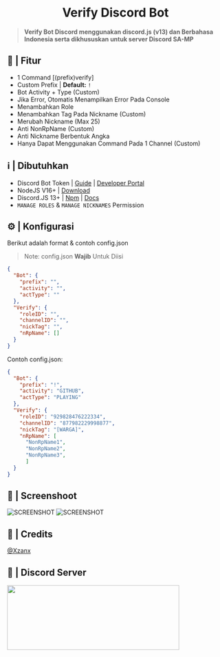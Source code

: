 <h1 align="center"> Verify Discord Bot </h1>

> **Verify Bot Discord menggunakan discord.js (v13) dan Berbahasa Indonesia serta dikhususkan untuk server Discord SA-MP**
## 🚀 | Fitur
- 1 Command [(prefix)verify]
- Custom Prefix |  **Default:** ```!```
- Bot Activity + Type (Custom)
- Jika Error, Otomatis Menampilkan Error Pada Console
- Menambahkan Role
- Menambahkan Tag Pada Nickname (Custom)
- Merubah Nickname (Max 25)
- Anti NonRpName (Custom)
- Anti Nickname Berbentuk Angka
- Hanya Dapat Menggunakan Command Pada 1 Channel (Custom)
## ℹ️ | Dibutuhkan
- Discord Bot Token | [Guide](https://discordjs.guide/preparations/setting-up-a-bot-application.html#creating-your-bot) | [Developer Portal](https://discord.com/developers/applications)
- NodeJS V16+ | [Download](https://nodejs.org/en/download/)
- Discord.JS 13+ | [Npm](https://www.npmjs.com/package/discord.js?source=post_page-----7b5fe27cb6fa----------------------) | [Docs](https://discord.js.org/#/)
- ```MANAGE ROLES``` & ```MANAGE NICKNAMES``` Permission
## ⚙️ | Konfigurasi
Berikut adalah format & contoh config.json
> Note: config.json **Wajib** Untuk Diisi
```json
{
  "Bot": {
    "prefix": "",
    "activity": "",
    "actType": ""
  },
  "Verify": {
    "roleID": "",
    "channelID": "",
    "nickTag": "", 
    "nRpName": []
  }
}
```
Contoh config.json:
```json
{
  "Bot": {
    "prefix": "!",
    "activity": "GITHUB",
    "actType": "PLAYING"
  },
  "Verify": {
    "roleID": "929828476222334",
    "channelID": "877982229998877",
    "nickTag": "[WARGA]",
    "nRpName": [
      "NonRpName1",
      "NonRpName2",
      "NonRpName3",
      ]
  }
}
```
## 📸 | Screenshoot
![SCREENSHOT](Screenshot/1.png "Screenshot Verify Discord Bot")
![SCREENSHOT](Screenshot/2.png "Screenshot Verify Discord Bot")
## 👑 | Credits
[@Xzanx](https://github.com/Xzanx)
## 📱 | Discord Server
<a href="https://discord.gg/zY7JfVanSy"><img width="400" height="150" src="https://discord.com/api/guilds/862987839422726164/widget.png?style=banner3"></a>
